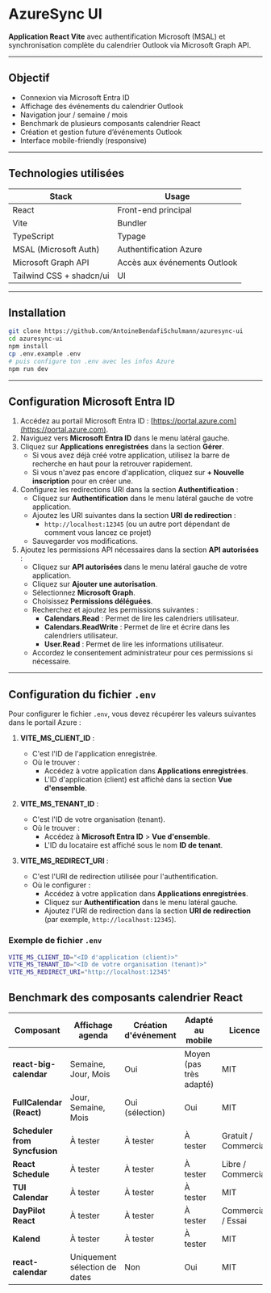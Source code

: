 # AzureSync UI

**Application React Vite** avec authentification Microsoft (MSAL) et synchronisation complète du calendrier Outlook via Microsoft Graph API.

---

## Objectif

- Connexion via Microsoft Entra ID
- Affichage des événements du calendrier Outlook
- Navigation jour / semaine / mois
- Benchmark de plusieurs composants calendrier React
- Création et gestion future d’événements Outlook
- Interface mobile-friendly (responsive)

---

## Technologies utilisées

| Stack                    | Usage                        |
| ------------------------ | ---------------------------- |
| React                    | Front-end principal          |
| Vite                     | Bundler                      |
| TypeScript               | Typage                       |
| MSAL (Microsoft Auth)    | Authentification Azure       |
| Microsoft Graph API      | Accès aux événements Outlook |
| Tailwind CSS + shadcn/ui | UI                           |

---

## Installation

```bash
git clone https://github.com/AntoineBendafiSchulmann/azuresync-ui
cd azuresync-ui
npm install
cp .env.example .env
# puis configure ton .env avec les infos Azure
npm run dev

```

---

## Configuration Microsoft Entra ID

1. Accédez au portail Microsoft Entra ID : [https://portal.azure.com](https://portal.azure.com).
2. Naviguez vers **Microsoft Entra ID** dans le menu latéral gauche.
3. Cliquez sur **Applications enregistrées** dans la section **Gérer**.
   - Si vous avez déjà créé votre application, utilisez la barre de recherche en haut pour la retrouver rapidement.
   - Si vous n'avez pas encore d'application, cliquez sur **+ Nouvelle inscription** pour en créer une.
4. Configurez les redirections URI dans la section **Authentification** :
   - Cliquez sur **Authentification** dans le menu latéral gauche de votre application.
   - Ajoutez les URI suivantes dans la section **URI de redirection** :
     - `http://localhost:12345` (ou un autre port dépendant de comment vous lancez ce projet)
   - Sauvegarder vos modifications.
5. Ajoutez les permissions API nécessaires dans la section **API autorisées** :
   - Cliquez sur **API autorisées** dans le menu latéral gauche de votre application.
   - Cliquez sur **Ajouter une autorisation**.
   - Sélectionnez **Microsoft Graph**.
   - Choisissez **Permissions déléguées**.
   - Recherchez et ajoutez les permissions suivantes :
     - **Calendars.Read** : Permet de lire les calendriers utilisateur.
     - **Calendars.ReadWrite** : Permet de lire et écrire dans les calendriers utilisateur.
     - **User.Read** : Permet de lire les informations utilisateur.
   - Accordez le consentement administrateur pour ces permissions si nécessaire.

---

## Configuration du fichier `.env`

Pour configurer le fichier `.env`, vous devez récupérer les valeurs suivantes dans le portail Azure :

1. **VITE_MS_CLIENT_ID** :

   - C'est l'ID de l'application enregistrée.
   - Où le trouver :
     - Accédez à votre application dans **Applications enregistrées**.
     - L'ID d'application (client) est affiché dans la section **Vue d'ensemble**.

2. **VITE_MS_TENANT_ID** :

   - C'est l'ID de votre organisation (tenant).
   - Où le trouver :
     - Accédez à **Microsoft Entra ID** > **Vue d'ensemble**.
     - L'ID du locataire est affiché sous le nom **ID de tenant**.

3. **VITE_MS_REDIRECT_URI** :
   - C'est l'URI de redirection utilisée pour l'authentification.
   - Où le configurer :
     - Accédez à votre application dans **Applications enregistrées**.
     - Cliquez sur **Authentification** dans le menu latéral gauche.
     - Ajoutez l'URI de redirection dans la section **URI de redirection** (par exemple, `http://localhost:12345`).

### Exemple de fichier `.env`

```bash
VITE_MS_CLIENT_ID="<ID d'application (client)>"
VITE_MS_TENANT_ID="<ID de votre organisation (tenant)>"
VITE_MS_REDIRECT_URI="http://localhost:12345"
```

## Benchmark des composants calendrier React

| Composant                     | Affichage agenda              | Création d'événement | Adapté au mobile        | Licence              | Implémenté ? |
| ----------------------------- | ----------------------------- | -------------------- | ----------------------- | -------------------- | ------------ |
| **react-big-calendar**        | Semaine, Jour, Mois           | Oui                  | Moyen (pas très adapté) | MIT                  | Oui          |
| **FullCalendar (React)**      | Jour, Semaine, Mois           | Oui (sélection)      | Oui                     | MIT                  | Oui          |
| **Scheduler from Syncfusion** | À tester                      | À tester             | À tester                | Gratuit / Commercial | Non          |
| **React Schedule**            | À tester                      | À tester             | À tester                | Libre / Commercial   | Non          |
| **TUI Calendar**              | À tester                      | À tester             | À tester                | MIT                  | Non          |
| **DayPilot React**            | À tester                      | À tester             | À tester                | Commercial / Essai   | Non          |
| **Kalend**                    | À tester                      | À tester             | À tester                | MIT                  | Non          |
| **react-calendar**            | Uniquement sélection de dates | Non                  | Oui                     | MIT                  | Oui          |

